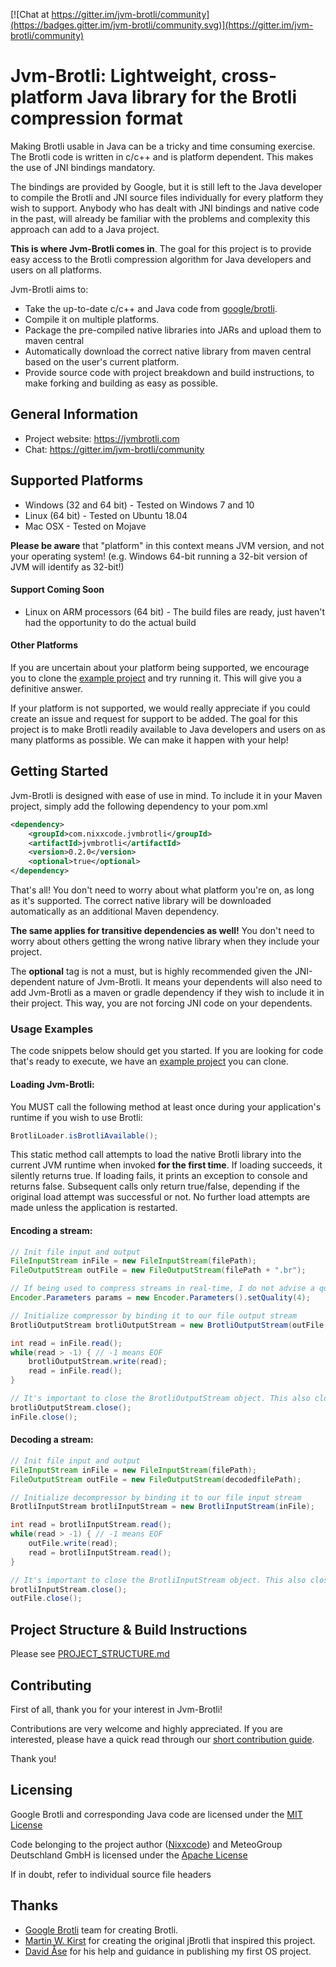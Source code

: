 [![Chat at https://gitter.im/jvm-brotli/community](https://badges.gitter.im/jvm-brotli/community.svg)](https://gitter.im/jvm-brotli/community)

# Jvm-Brotli: Lightweight, cross-platform Java library for the Brotli compression format
Making Brotli usable in Java can be a tricky and time consuming exercise. The Brotli code is written in c/c++ and is platform dependent. This makes the use of JNI bindings mandatory. 

The bindings are provided by Google, but it is still left to the Java developer to compile the Brotli and JNI source files individually for every platform they wish to support. Anybody who has dealt with JNI bindings and native code in the past, will already be familiar with the problems and complexity this approach can add to a Java project.

**This is where Jvm-Brotli comes in**. The goal for this project is to provide easy access to the Brotli compression algorithm for Java developers and users on all platforms. 

Jvm-Brotli aims to:

- Take the up-to-date c/c++ and Java code from [google/brotli](https://github.com/google/brotli).
- Compile it on multiple platforms.
- Package the pre-compiled native libraries into JARs and upload them to maven central
- Automatically download the correct native library from maven central based on the user's current platform.
- Provide source code with project breakdown and build instructions, to make forking and building as easy as possible.

## General Information
* Project website: https://jvmbrotli.com
* Chat: https://gitter.im/jvm-brotli/community

## Supported Platforms
* Windows (32 and 64 bit) - Tested on Windows 7 and 10
* Linux (64 bit) - Tested on Ubuntu 18.04
* Mac OSX - Tested on Mojave

**Please be aware** that "platform" in this context means JVM version, and not your operating system! (e.g. Windows 64-bit running a 32-bit version of JVM will identify as 32-bit!)

#### Support Coming Soon
* Linux on ARM processors (64 bit) - The build files are ready, just haven't had the opportunity to do the actual build

#### Other Platforms
If you are uncertain about your platform being supported, we encourage you to clone the [example project](https://github.com/nixxcode/jvm-brotli-example) and try running it. This will give you a definitive answer.

If your platform is not supported, we would really appreciate if you could create an issue and request for support to be added. The goal for this project is to make Brotli readily available to Java developers and users on as many platforms as possible. We can make it happen with your help!

## Getting Started
Jvm-Brotli is designed with ease of use in mind. To include it in your Maven project, simply add the following dependency to your pom.xml

```xml
<dependency>
    <groupId>com.nixxcode.jvmbrotli</groupId>
    <artifactId>jvmbrotli</artifactId>
    <version>0.2.0</version>
    <optional>true</optional>
</dependency>
```
That's all! You don't need to worry about what platform you're on, as long as it's supported. The correct native library will be downloaded automatically as an additional Maven dependency. 

**The same applies for transitive dependencies as well!** You don't need to worry about others getting the wrong native library when they include your project.

The **optional** tag is not a must, but is highly recommended given the JNI-dependent nature of Jvm-Brotli. It means your dependents will also need to add Jvm-Brotli as a maven or gradle dependency if they wish to include it in their project. This way, you are not forcing JNI code on your dependents.

### Usage Examples
The code snippets below should get you started. If you are looking for code that's ready to execute, we have an [example project](https://github.com/nixxcode/jvm-brotli-example) you can clone.

#### Loading Jvm-Brotli:
You MUST call the following method at least once during your application's runtime if you wish to use Brotli:

```java
BrotliLoader.isBrotliAvailable();
```

This static method call attempts to load the native Brotli library into the current JVM runtime when invoked **for the first time**. If loading succeeds, it silently returns true. If loading fails, it prints an exception to console and returns false. Subsequent calls only return true/false, depending if the original load attempt was successful or not. No further load attempts are made unless the application is restarted.

#### Encoding a stream:
```java
// Init file input and output
FileInputStream inFile = new FileInputStream(filePath);
FileOutputStream outFile = new FileOutputStream(filePath + ".br");

// If being used to compress streams in real-time, I do not advise a quality setting above 4 due to performance
Encoder.Parameters params = new Encoder.Parameters().setQuality(4);

// Initialize compressor by binding it to our file output stream
BrotliOutputStream brotliOutputStream = new BrotliOutputStream(outFile, params);

int read = inFile.read();
while(read > -1) { // -1 means EOF
    brotliOutputStream.write(read);
    read = inFile.read();
}

// It's important to close the BrotliOutputStream object. This also closes the underlying FileOutputStream
brotliOutputStream.close();
inFile.close();

```

#### Decoding a stream:
```java
// Init file input and output
FileInputStream inFile = new FileInputStream(filePath);
FileOutputStream outFile = new FileOutputStream(decodedfilePath);

// Initialize decompressor by binding it to our file input stream
BrotliInputStream brotliInputStream = new BrotliInputStream(inFile);

int read = brotliInputStream.read();
while(read > -1) { // -1 means EOF
    outFile.write(read);
    read = brotliInputStream.read();
}

// It's important to close the BrotliInputStream object. This also closes the underlying FileInputStream
brotliInputStream.close();
outFile.close();
```

## Project Structure & Build Instructions
Please see [PROJECT_STRUCTURE.md]()

## Contributing
First of all, thank you for your interest in Jvm-Brotli! 

Contributions are very welcome and highly appreciated. If you are interested, please have a quick read through our [short contribution guide](https://github.com/nixxcode/jvm-brotli/blob/master/CONTRIBUTING.md). 

Thank you!

## Licensing
Google Brotli and corresponding Java code are licensed under the [MIT License](https://opensource.org/licenses/MIT)

Code belonging to the project author ([Nixxcode](https://github.com/nixxcode)) and MeteoGroup Deutschland GmbH is licensed under the [Apache License](https://www.apache.org/licenses/LICENSE-2.0)

If in doubt, refer to individual source file headers

## Thanks
- [Google Brotli](https://github.com/google/brotli) team for creating Brotli.
- [Martin W. Kirst](https://github.com/nitram509) for creating the original jBrotli that inspired this project.
- [David Åse](https://github.com/tipsy) for his help and guidance in publishing my first OS project.
